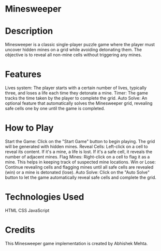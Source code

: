 # Minesweeper
# Description
Minesweeper is a classic single-player puzzle game where the player must uncover hidden mines on a grid while avoiding detonating them. The objective is to reveal all non-mine cells without triggering any mines.

# Features
Lives system: The player starts with a certain number of lives, typically three, and loses a life each time they detonate a mine.
Timer: The game tracks the time taken by the player to complete the grid.
Auto Solve: An optional feature that automatically solves the Minesweeper grid, revealing safe cells one by one until the game is completed.

# How to Play
Start the Game: Click on the "Start Game" button to begin playing. The grid will be generated with hidden mines.
Reveal Cells: Left-click on a cell to reveal its content. If it's a mine, a life is lost. If it's a safe cell, it reveals the number of adjacent mines.
Flag Mines: Right-click on a cell to flag it as a mine. This helps in keeping track of suspected mine locations.
Win or Lose: Continue revealing cells and flagging mines until all safe cells are revealed (win) or a mine is detonated (lose).
Auto Solve: Click on the "Auto Solve" button to let the game automatically reveal safe cells and complete the grid.

# Technologies Used
HTML
CSS
JavaScript

# Credits
This Minesweeper game implementation is created by Abhishek Mehta.
